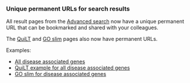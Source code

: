 ### Unique permanent URLs for search results
<!-- newsfeed_thumbnail: advanced_search.png -->

All result pages from the [Advanced search](/query)
now have a unique permanent URL that can be bookmarked and shared with
your colleagues.

The [QuiLT](/documentation/quick-little-tool)
and [GO slim](/browse-curation/fission-yeast-go-slim-terms)
pages also now have permanent URLs.

Examples:

 - [All disease associated genes](/results/from/id/7474e390-ddc0-4f70-8c2e-d6a69d471a50)
 - [QuiLT example for all disease associated genes](/vis/from/id/7474e390-ddc0-4f70-8c2e-d6a69d471a50)
 - [GO slim for disease associated genes](/slim:bp_goslim_pombe/from/id/7474e390-ddc0-4f70-8c2e-d6a69d471a50)
